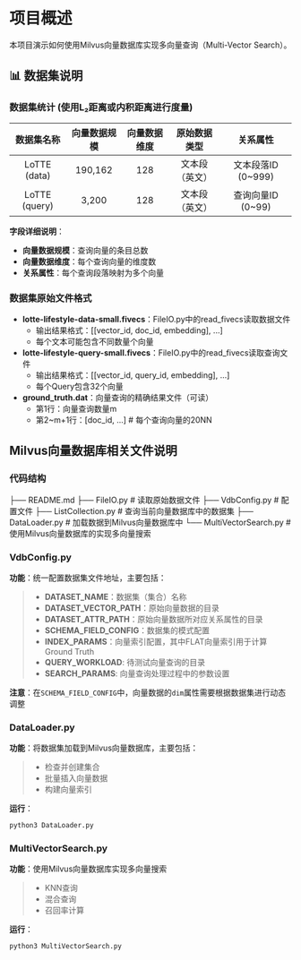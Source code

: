# 项目概述
本项目演示如何使用Milvus向量数据库实现多向量查询（Multi-Vector Search）。

## 📊 数据集说明

### 数据集统计 (使用L₂距离或内积距离进行度量)

| 数据集名称 | 向量数据规模   | 向量数据维度 | 原始数据类型 | 关系属性 |
|:---------:|:----------:|:-------:|:----------:|:--------:|
| LoTTE (data) | 190,162   | 128 | 文本段（英文） | 文本段落ID (0~999)  |
| LoTTE (query) | 3,200   | 128 | 文本段（英文） | 查询向量ID (0~99)  |

**字段详细说明**：

- **向量数据规模**：查询向量的条目总数
- **向量数据维度**：每个查询向量的维度数
- **关系属性**：每个查询段落映射为多个向量

### 数据集原始文件格式

- **lotte-lifestyle-data-small.fivecs**：FileIO.py中的read_fivecs读取数据文件
  - 输出结果格式：[[vector_id, doc_id, embedding], ...]
  - 每个文本可能包含不同数量个向量
- **lotte-lifestyle-query-small.fivecs**：FileIO.py中的read_fivecs读取查询文件
  - 输出结果格式：[[vector_id, query_id, embedding], ...]
  - 每个Query包含32个向量
- **ground_truth.dat**：向量查询的精确结果文件（可读）
  - 第1行：向量查询数量m
  - 第2~m+1行：[doc_id, ...] # 每个查询向量的20NN

## Milvus向量数据库相关文件说明

### 代码结构
├── README.md
├── FileIO.py            # 读取原始数据文件
├── VdbConfig.py         # 配置文件
├── ListCollection.py    # 查询当前向量数据库中的数据集
├── DataLoader.py        # 加载数据到Milvus向量数据库中
└── MultiVectorSearch.py        # 使用Milvus向量数据库的实现多向量搜索

### VdbConfig.py
**功能**：统一配置数据集文件地址，主要包括：
>* **DATASET_NAME**：数据集（集合）名称
>* **DATASET_VECTOR_PATH**：原始向量数据的目录
>* **DATASET_ATTR_PATH**：原始向量数据所对应关系属性的目录
>* **SCHEMA_FIELD_CONFIG**：数据集的模式配置
>* **INDEX_PARAMS**：向量索引配置，其中FLAT向量索引用于计算Ground Truth
>* **QUERY_WORKLOAD**: 待测试向量查询的目录
>* **SEARCH_PARAMS**: 向量查询处理过程中的参数设置

**注意**：在``SCHEMA_FIELD_CONFIG``中，向量数据的``dim``属性需要根据数据集进行动态调整

### DataLoader.py
**功能**：将数据集加载到Milvus向量数据库，主要包括：
>* 检查并创建集合
>* 批量插入向量数据
>* 构建向量索引

**运行**：
```bash
python3 DataLoader.py
```

### MultiVectorSearch.py
**功能**：使用Milvus向量数据库实现多向量搜索
>* KNN查询
>* 混合查询
>* 召回率计算

**运行**：
```bash
python3 MultiVectorSearch.py
```
